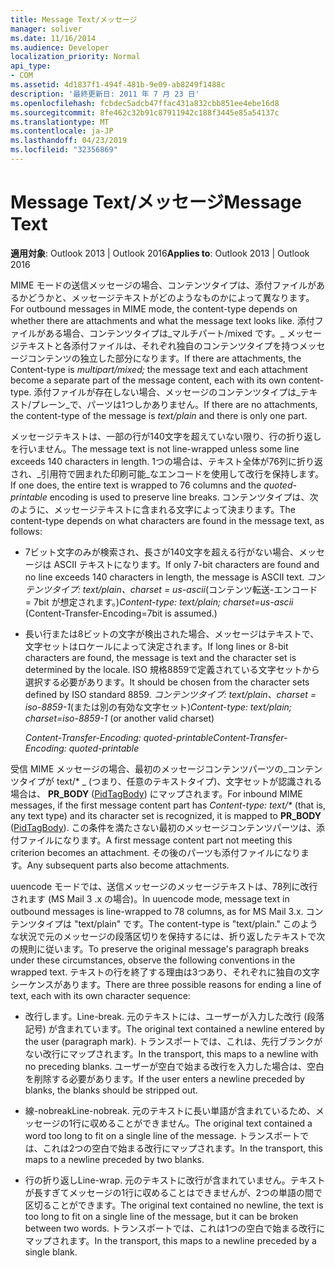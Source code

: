 ```yaml
---
title: Message Text/メッセージ
manager: soliver
ms.date: 11/16/2014
ms.audience: Developer
localization_priority: Normal
api_type:
- COM
ms.assetid: 4d1837f1-494f-481b-9e09-ab8249f1488c
description: '最終更新日: 2011 年 7 月 23 日'
ms.openlocfilehash: fcbdec5adcb47ffac431a832cbb851ee4ebe16d8
ms.sourcegitcommit: 8fe462c32b91c87911942c188f3445e85a54137c
ms.translationtype: MT
ms.contentlocale: ja-JP
ms.lasthandoff: 04/23/2019
ms.locfileid: "32356869"
---
```

# <a name="message-text"></a><span data-ttu-id="bb1b0-103">Message Text/メッセージ</span><span class="sxs-lookup"><span data-stu-id="bb1b0-103">Message Text</span></span>

  
  
<span data-ttu-id="bb1b0-104">**適用対象**: Outlook 2013 | Outlook 2016</span><span class="sxs-lookup"><span data-stu-id="bb1b0-104">**Applies to**: Outlook 2013 | Outlook 2016</span></span> 
  
<span data-ttu-id="bb1b0-105">MIME モードの送信メッセージの場合、コンテンツタイプは、添付ファイルがあるかどうかと、メッセージテキストがどのようなものかによって異なります。</span><span class="sxs-lookup"><span data-stu-id="bb1b0-105">For outbound messages in MIME mode, the content-type depends on whether there are attachments and what the message text looks like.</span></span> <span data-ttu-id="bb1b0-106">添付ファイルがある場合、コンテンツタイプは_マルチパート/mixed です。_ メッセージテキストと各添付ファイルは、それぞれ独自のコンテンツタイプを持つメッセージコンテンツの独立した部分になります。</span><span class="sxs-lookup"><span data-stu-id="bb1b0-106">If there are attachments, the Content-type is  _multipart/mixed;_ the message text and each attachment become a separate part of the message content, each with its own content-type.</span></span> <span data-ttu-id="bb1b0-107">添付ファイルが存在しない場合、メッセージのコンテンツタイプは_テキスト/プレーン_で、パーツは1つしかありません。</span><span class="sxs-lookup"><span data-stu-id="bb1b0-107">If there are no attachments, the content-type of the message is  _text/plain_ and there is only one part.</span></span> 
  
<span data-ttu-id="bb1b0-108">メッセージテキストは、一部の行が140文字を超えていない限り、行の折り返しを行いません。</span><span class="sxs-lookup"><span data-stu-id="bb1b0-108">The message text is not line-wrapped unless some line exceeds 140 characters in length.</span></span> <span data-ttu-id="bb1b0-109">1つの場合は、テキスト全体が76列に折り返され、_引用符で囲まれた印刷可能_なエンコードを使用して改行を保持します。</span><span class="sxs-lookup"><span data-stu-id="bb1b0-109">If one does, the entire text is wrapped to 76 columns and the  _quoted-printable_ encoding is used to preserve line breaks.</span></span> <span data-ttu-id="bb1b0-110">コンテンツタイプは、次のように、メッセージテキストに含まれる文字によって決まります。</span><span class="sxs-lookup"><span data-stu-id="bb1b0-110">The content-type depends on what characters are found in the message text, as follows:</span></span> 
  
- <span data-ttu-id="bb1b0-111">7ビット文字のみが検索され、長さが140文字を超える行がない場合、メッセージは ASCII テキストになります。</span><span class="sxs-lookup"><span data-stu-id="bb1b0-111">If only 7-bit characters are found and no line exceeds 140 characters in length, the message is ASCII text.</span></span> <span data-ttu-id="bb1b0-112">_コンテンツタイプ: text/plain、charset = us-ascii_(コンテンツ転送-エンコード = 7bit が想定されます。)</span><span class="sxs-lookup"><span data-stu-id="bb1b0-112">_Content-type: text/plain; charset=us-ascii_ (Content-Transfer-Encoding=7bit is assumed.)</span></span> 
    
- <span data-ttu-id="bb1b0-113">長い行または8ビットの文字が検出された場合、メッセージはテキストで、文字セットはロケールによって決定されます。</span><span class="sxs-lookup"><span data-stu-id="bb1b0-113">If long lines or 8-bit characters are found, the message is text and the character set is determined by the locale.</span></span> <span data-ttu-id="bb1b0-114">ISO 規格8859で定義されている文字セットから選択する必要があります。</span><span class="sxs-lookup"><span data-stu-id="bb1b0-114">It should be chosen from the character sets defined by ISO standard 8859.</span></span> <span data-ttu-id="bb1b0-115">_コンテンツタイプ: text/plain、charset = iso-8859-1_(または別の有効な文字セット)</span><span class="sxs-lookup"><span data-stu-id="bb1b0-115">_Content-type: text/plain; charset=iso-8859-1_ (or another valid charset)</span></span> 
    
     <span data-ttu-id="bb1b0-116">_Content-Transfer-Encoding: quoted-printable_</span><span class="sxs-lookup"><span data-stu-id="bb1b0-116">_Content-Transfer-Encoding: quoted-printable_</span></span>
    
<span data-ttu-id="bb1b0-117">受信 MIME メッセージの場合、最初のメッセージコンテンツパーツの_コンテンツタイプが text/\* _ (つまり、任意のテキストタイプ)、文字セットが認識される場合は、 **PR_BODY** ([PidTagBody](pidtagbody-canonical-property.md)) にマップされます。</span><span class="sxs-lookup"><span data-stu-id="bb1b0-117">For inbound MIME messages, if the first message content part has  _Content-type: text/\*_ (that is, any text type) and its character set is recognized, it is mapped to **PR_BODY** ([PidTagBody](pidtagbody-canonical-property.md)).</span></span> <span data-ttu-id="bb1b0-118">この条件を満たさない最初のメッセージコンテンツパーツは、添付ファイルになります。</span><span class="sxs-lookup"><span data-stu-id="bb1b0-118">A first message content part not meeting this criterion becomes an attachment.</span></span> <span data-ttu-id="bb1b0-119">その後のパーツも添付ファイルになります。</span><span class="sxs-lookup"><span data-stu-id="bb1b0-119">Any subsequent parts also become attachments.</span></span>
  
<span data-ttu-id="bb1b0-120">uuencode モードでは、送信メッセージのメッセージテキストは、78列に改行されます (MS Mail 3 .x の場合)。</span><span class="sxs-lookup"><span data-stu-id="bb1b0-120">In uuencode mode, message text in outbound messages is line-wrapped to 78 columns, as for MS Mail 3.x.</span></span> <span data-ttu-id="bb1b0-121">コンテンツタイプは "text/plain" です。</span><span class="sxs-lookup"><span data-stu-id="bb1b0-121">The content-type is "text/plain."</span></span> <span data-ttu-id="bb1b0-122">このような状況で元のメッセージの段落区切りを保持するには、折り返したテキストで次の規則に従います。</span><span class="sxs-lookup"><span data-stu-id="bb1b0-122">To preserve the original message's paragraph breaks under these circumstances, observe the following conventions in the wrapped text.</span></span> <span data-ttu-id="bb1b0-123">テキストの行を終了する理由は3つあり、それぞれに独自の文字シーケンスがあります。</span><span class="sxs-lookup"><span data-stu-id="bb1b0-123">There are three possible reasons for ending a line of text, each with its own character sequence:</span></span>
  
- <span data-ttu-id="bb1b0-124">改行します。</span><span class="sxs-lookup"><span data-stu-id="bb1b0-124">Line-break.</span></span> <span data-ttu-id="bb1b0-125">元のテキストには、ユーザーが入力した改行 (段落記号) が含まれています。</span><span class="sxs-lookup"><span data-stu-id="bb1b0-125">The original text contained a newline entered by the user (paragraph mark).</span></span> <span data-ttu-id="bb1b0-126">トランスポートでは、これは、先行ブランクがない改行にマップされます。</span><span class="sxs-lookup"><span data-stu-id="bb1b0-126">In the transport, this maps to a newline with no preceding blanks.</span></span> <span data-ttu-id="bb1b0-127">ユーザーが空白で始まる改行を入力した場合は、空白を削除する必要があります。</span><span class="sxs-lookup"><span data-stu-id="bb1b0-127">If the user enters a newline preceded by blanks, the blanks should be stripped out.</span></span>
    
- <span data-ttu-id="bb1b0-128">線-nobreak</span><span class="sxs-lookup"><span data-stu-id="bb1b0-128">Line-nobreak.</span></span> <span data-ttu-id="bb1b0-129">元のテキストに長い単語が含まれているため、メッセージの1行に収めることができません。</span><span class="sxs-lookup"><span data-stu-id="bb1b0-129">The original text contained a word too long to fit on a single line of the message.</span></span> <span data-ttu-id="bb1b0-130">トランスポートでは、これは2つの空白で始まる改行にマップされます。</span><span class="sxs-lookup"><span data-stu-id="bb1b0-130">In the transport, this maps to a newline preceded by two blanks.</span></span>
    
- <span data-ttu-id="bb1b0-131">行の折り返し</span><span class="sxs-lookup"><span data-stu-id="bb1b0-131">Line-wrap.</span></span> <span data-ttu-id="bb1b0-132">元のテキストに改行が含まれていません。テキストが長すぎてメッセージの1行に収めることはできませんが、2つの単語の間で区切ることができます。</span><span class="sxs-lookup"><span data-stu-id="bb1b0-132">The original text contained no newline, the text is too long to fit on a single line of the message, but it can be broken between two words.</span></span> <span data-ttu-id="bb1b0-133">トランスポートでは、これは1つの空白で始まる改行にマップされます。</span><span class="sxs-lookup"><span data-stu-id="bb1b0-133">In the transport, this maps to a newline preceded by a single blank.</span></span>
    

